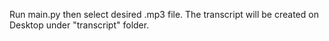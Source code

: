 Run main.py then select desired .mp3 file.
The transcript will be created on Desktop under "transcript" folder.

